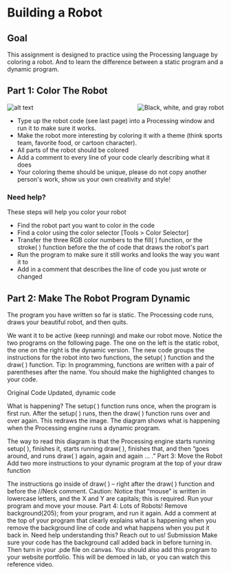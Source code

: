 # Building a Robot
## Goal 
This assignment is designed to practice using the Processing language by coloring a robot. And to learn the difference between a static program and a dynamic program. 
## Part 1: Color The Robot
<img align="right" src="https://github.com/susanev/2016_Winter_UWHCDE_p5/blob/master/exercises/robot/images/robot.png" alt="Black, white, and gray robot">

![alt text][robot]
* Type up the robot code (see last page) into a Processing window and run it to make sure it works. 
* Make the robot more interesting by coloring it with a theme (think sports team, favorite food, or cartoon character).
* All parts of the robot should be colored
* Add a comment to every line of your code clearly describing what it does
* Your coloring theme should be unique, please do not copy another person's work, show us your own creativity and style!
### Need help?
These steps will help you color your robot
* Find the robot part you want to color in the code
* Find a color using the color selector [Tools > Color Selector]
* Transfer the three RGB color numbers to the fill( ) function, or the stroke( ) function before the the of code that draws the robot's part
* Run the program to make sure it still works and looks the way you want it to
* Add in a comment that describes the line of code you just wrote or changed

## Part 2: Make The Robot Program Dynamic
The program you have written so far is static. The Processing code runs, draws your beautiful robot, and then quits. 

We want it to be active (keep running) and make our robot move. Notice the two programs on the following page. The one on the left is the static robot, the one on the right is the dynamic version. The new code groups the instructions for the robot into two functions, the setup( ) function and the draw( ) function. Tip: In programming, functions are written with a pair of parentheses after the name. You should make the highlighted changes to your code. 




Original Code
Updated, dynamic code


What is happening?
The setup( ) function runs once, when the program is first run. After the setup( ) runs, then the draw( ) function runs over and over again. This redraws the image. The diagram shows what is happening when the Processing engine runs a dynamic program.


The way to read this diagram is that the Processing engine starts running setup( ), finishes it, starts running draw( ), finishes that, and then “goes around, and runs draw( ) again, again and again … .”
Part 3: Move the Robot
Add two more instructions to your dynamic program at the top of your draw function



The instructions go inside of draw( ) – right after the draw( ) function and before the //Neck comment. Caution: Notice that “mouse” is written in lowercase letters, and the X and Y are capitals; this is required. Run your program and move your mouse.
Part 4: Lots of Robots!
Remove background(205); from your program, and run it again. Add a comment at the top of your program that clearly explains what is happening when you remove the background line of code and what happens when you put it back in. Need help understanding this? Reach out to us!
Submission
Make sure your code has the background call added back in before turning in. Then turn in your .pde file on canvas. You should also add this program to your website portfolio. This will be demoed in lab, or you can watch this reference video.

[robot]: https://github.com/susanev/2016_Winter_UWHCDE_p5/blob/master/exercises/robot/images/robot.png "Black, white, and gray robot"

